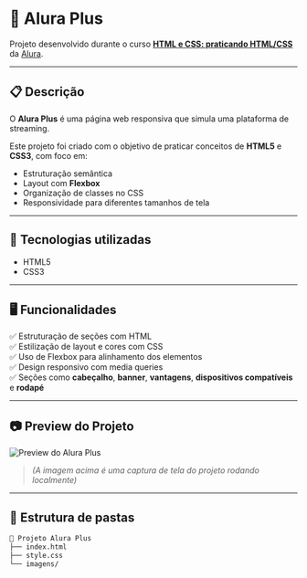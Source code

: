 # 🎨 Alura Plus

Projeto desenvolvido durante o curso **[HTML e CSS: praticando HTML/CSS](https://cursos.alura.com.br/course/html-css-praticando-html-css)** da [Alura](https://www.alura.com.br/).

---

## 📋 Descrição

O **Alura Plus** é uma página web responsiva que simula uma plataforma de streaming.

Este projeto foi criado com o objetivo de praticar conceitos de **HTML5** e **CSS3**, com foco em:

- Estruturação semântica
- Layout com **Flexbox**
- Organização de classes no CSS
- Responsividade para diferentes tamanhos de tela

---

## 🚀 Tecnologias utilizadas

- HTML5
- CSS3

---

## 🖥️ Funcionalidades

✅ Estruturação de seções com HTML  
✅ Estilização de layout e cores com CSS  
✅ Uso de Flexbox para alinhamento dos elementos  
✅ Design responsivo com media queries  
✅ Seções como **cabeçalho**, **banner**, **vantagens**, **dispositivos compatíveis** e **rodapé**

---

## 📷 Preview do Projeto

![Preview do Alura Plus](./imagens/Captura-de-tela-2025-06-22-100952.png)

> *(A imagem acima é uma captura de tela do projeto rodando localmente)*

---

## 📂 Estrutura de pastas

```bash
📂 Projeto Alura Plus
├── index.html
├── style.css
└── imagens/
